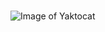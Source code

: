 # 
## 
### 
#### 
##### 
###### 
![Image of Yaktocat](https://octodex.github.com/images/yaktocat.png)
